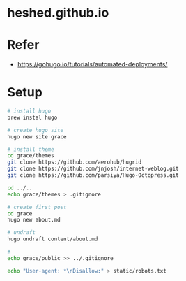 heshed.github.io
==

# Refer

- https://gohugo.io/tutorials/automated-deployments/

# Setup

```bash
# install hugo
brew instal hugo

# create hugo site
hugo new site grace

# install theme
cd grace/themes
git clone https://github.com/aerohub/hugrid
git clone https://github.com/jnjosh/internet-weblog.git
git clone https://github.com/parsiya/Hugo-Octopress.git

cd ../..
echo grace/themes > .gitignore

# create first post
cd grace
hugo new about.md

# undraft
hugo undraft content/about.md

# 
echo grace/public >> ../.gitignore

echo "User-agent: *\nDisallow:" > static/robots.txt
```
